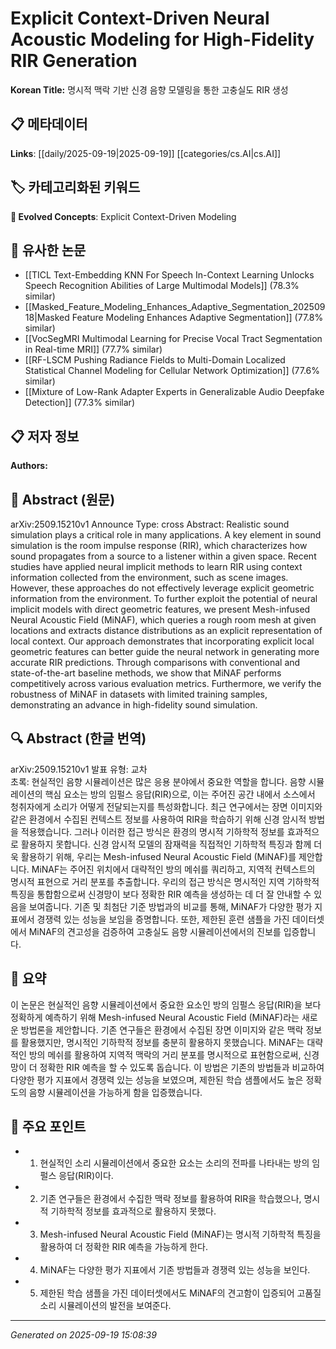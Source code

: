 
# Explicit Context-Driven Neural Acoustic Modeling for High-Fidelity RIR Generation

**Korean Title:** 명시적 맥락 기반 신경 음향 모델링을 통한 고충실도 RIR 생성

## 📋 메타데이터

**Links**: [[daily/2025-09-19|2025-09-19]] [[categories/cs.AI|cs.AI]]

## 🏷️ 카테고리화된 키워드
**🚀 Evolved Concepts**: Explicit Context-Driven Modeling

## 🔗 유사한 논문
- [[TICL Text-Embedding KNN For Speech In-Context Learning Unlocks Speech Recognition Abilities of Large Multimodal Models]] (78.3% similar)
- [[Masked_Feature_Modeling_Enhances_Adaptive_Segmentation_20250918|Masked Feature Modeling Enhances Adaptive Segmentation]] (77.8% similar)
- [[VocSegMRI Multimodal Learning for Precise Vocal Tract Segmentation in Real-time MRI]] (77.7% similar)
- [[RF-LSCM Pushing Radiance Fields to Multi-Domain Localized Statistical Channel Modeling for Cellular Network Optimization]] (77.6% similar)
- [[Mixture of Low-Rank Adapter Experts in Generalizable Audio Deepfake Detection]] (77.3% similar)

## 📋 저자 정보

**Authors:** 

## 📄 Abstract (원문)

arXiv:2509.15210v1 Announce Type: cross 
Abstract: Realistic sound simulation plays a critical role in many applications. A key element in sound simulation is the room impulse response (RIR), which characterizes how sound propagates from a source to a listener within a given space. Recent studies have applied neural implicit methods to learn RIR using context information collected from the environment, such as scene images. However, these approaches do not effectively leverage explicit geometric information from the environment. To further exploit the potential of neural implicit models with direct geometric features, we present Mesh-infused Neural Acoustic Field (MiNAF), which queries a rough room mesh at given locations and extracts distance distributions as an explicit representation of local context. Our approach demonstrates that incorporating explicit local geometric features can better guide the neural network in generating more accurate RIR predictions. Through comparisons with conventional and state-of-the-art baseline methods, we show that MiNAF performs competitively across various evaluation metrics. Furthermore, we verify the robustness of MiNAF in datasets with limited training samples, demonstrating an advance in high-fidelity sound simulation.

## 🔍 Abstract (한글 번역)

arXiv:2509.15210v1 발표 유형: 교차  
초록: 현실적인 음향 시뮬레이션은 많은 응용 분야에서 중요한 역할을 합니다. 음향 시뮬레이션의 핵심 요소는 방의 임펄스 응답(RIR)으로, 이는 주어진 공간 내에서 소스에서 청취자에게 소리가 어떻게 전달되는지를 특성화합니다. 최근 연구에서는 장면 이미지와 같은 환경에서 수집된 컨텍스트 정보를 사용하여 RIR을 학습하기 위해 신경 암시적 방법을 적용했습니다. 그러나 이러한 접근 방식은 환경의 명시적 기하학적 정보를 효과적으로 활용하지 못합니다. 신경 암시적 모델의 잠재력을 직접적인 기하학적 특징과 함께 더욱 활용하기 위해, 우리는 Mesh-infused Neural Acoustic Field (MiNAF)를 제안합니다. MiNAF는 주어진 위치에서 대략적인 방의 메쉬를 쿼리하고, 지역적 컨텍스트의 명시적 표현으로 거리 분포를 추출합니다. 우리의 접근 방식은 명시적인 지역 기하학적 특징을 통합함으로써 신경망이 보다 정확한 RIR 예측을 생성하는 데 더 잘 안내할 수 있음을 보여줍니다. 기존 및 최첨단 기준 방법과의 비교를 통해, MiNAF가 다양한 평가 지표에서 경쟁력 있는 성능을 보임을 증명합니다. 또한, 제한된 훈련 샘플을 가진 데이터셋에서 MiNAF의 견고성을 검증하여 고충실도 음향 시뮬레이션에서의 진보를 입증합니다.

## 📝 요약

이 논문은 현실적인 음향 시뮬레이션에서 중요한 요소인 방의 임펄스 응답(RIR)을 보다 정확하게 예측하기 위해 Mesh-infused Neural Acoustic Field (MiNAF)라는 새로운 방법론을 제안합니다. 기존 연구들은 환경에서 수집된 장면 이미지와 같은 맥락 정보를 활용했지만, 명시적인 기하학적 정보를 충분히 활용하지 못했습니다. MiNAF는 대략적인 방의 메쉬를 활용하여 지역적 맥락의 거리 분포를 명시적으로 표현함으로써, 신경망이 더 정확한 RIR 예측을 할 수 있도록 돕습니다. 이 방법은 기존의 방법들과 비교하여 다양한 평가 지표에서 경쟁력 있는 성능을 보였으며, 제한된 학습 샘플에서도 높은 정확도의 음향 시뮬레이션을 가능하게 함을 입증했습니다.

## 🎯 주요 포인트

- 1. 현실적인 소리 시뮬레이션에서 중요한 요소는 소리의 전파를 나타내는 방의 임펄스 응답(RIR)이다.

- 2. 기존 연구들은 환경에서 수집한 맥락 정보를 활용하여 RIR을 학습했으나, 명시적 기하학적 정보를 효과적으로 활용하지 못했다.

- 3. Mesh-infused Neural Acoustic Field (MiNAF)는 명시적 기하학적 특징을 활용하여 더 정확한 RIR 예측을 가능하게 한다.

- 4. MiNAF는 다양한 평가 지표에서 기존 방법들과 경쟁력 있는 성능을 보인다.

- 5. 제한된 학습 샘플을 가진 데이터셋에서도 MiNAF의 견고함이 입증되어 고품질 소리 시뮬레이션의 발전을 보여준다.

---

*Generated on 2025-09-19 15:08:39*